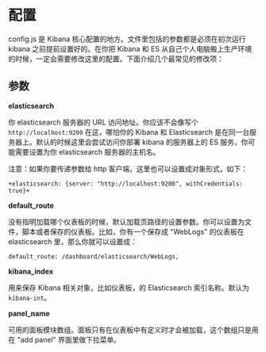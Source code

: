 # 配置

config.js 是 Kibana 核心配置的地方。文件里包括的参数都是必须在初次运行 kibana 之前提前设置好的。在你把 Kibana 和 ES 从自己个人电脑搬上生产环境的时候，一定会需要修改这里的配置。下面介绍几个最常见的修改项：

## 参数

**elasticsearch**

你 elasticsearch 服务器的 URL 访问地址。你应该不会像写个 `http://localhost:9200` 在这，哪怕你的 Kibana 和 Elasticsearch 是在同一台服务器上。默认的时候这里会尝试访问你部署 kibana 的服务器上的 ES 服务，你可能需要设置为你 elasticsearch 服务器的主机名。

注意：如果你要传递参数给 http 客户端，这里也可以设置成对象形式，如下：

```
+elasticsearch: {server: "http://localhost:9200", withCredentials: true}+
```

**default_route**

没有指明加载哪个仪表板的时候，默认加载页路径的设置参数。你可以设置为文件，脚本或者保存的仪表板。比如，你有一个保存成 "WebLogs" 的仪表板在 elasticsearch 里，那么你就可以设置成：

```
default_route: /dashboard/elasticsearch/WebLogs,
```

**kibana_index**

用来保存 Kibana 相关对象，比如仪表板，的 Elasticsearch 索引名称。默认为 `kibana-int`。

**panel_name**

可用的面板模块数组。面板只有在仪表板中有定义时才会被加载，这个数组只是用在 "add panel" 界面里做下拉菜单。


